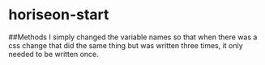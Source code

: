 # horiseon-start

##Methods
I simply changed the variable names so that when there was a css change that did the same thing but was written three times, it only needed to be written once.
